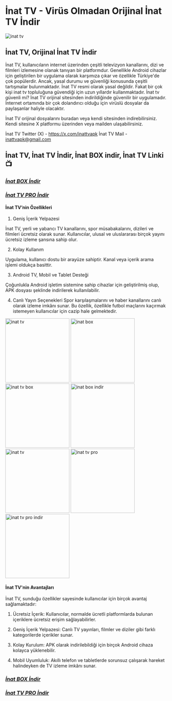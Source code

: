 # İnat TV - Virüs Olmadan Orijinal İnat TV İndir

![inat tv](https://github.com/user-attachments/assets/5d430a11-68c7-434b-851a-3b9d90d909b6)

## İnat TV, Orijinal İnat TV İndir


İnat TV, kullanıcıların internet üzerinden çeşitli televizyon kanallarını, dizi ve filmleri izlemesine olanak tanıyan bir platformdur. Genellikle Android cihazlar için geliştirilen bir uygulama olarak karşımıza çıkar ve özellikle Türkiye'de çok popülerdir. Ancak, yasal durumu ve güvenliği konusunda çeşitli tartışmalar bulunmaktadır. İnat TV resmi olarak yasal değildir. Fakat bir çok kişi inat tv topluluğuna güvendiği için uzun yıllardır kullanmaktadır. İnat tv güvenli mi? İnat TV orijinal sitesinden indirildiğinde güvenilir bir uygulamadır. İnternet ortamında bir çok dolandırıcı olduğu için virüslü dosyalar da paylaşanlar haliyle olacaktır.


İnat TV orijinal dosyalarını buradan veya kendi sitesinden indirebilirsiniz. Kendi sitesine X platformu üzerinden veya mailden ulaşabilirsiniz.


İnat TV Twitter (X) - https://x.com/inattvapk
İnat TV Mail - inattvapk@gmail.com


## İnat TV, İnat TV İndir, İnat BOX indir, İnat TV Linki 📺


### ***[İnat BOX İndir](https://github.com/inattv2025/inatbox/raw/refs/heads/main/inat-box-v14.apk)***


### ***[İnat TV PRO İndir](https://github.com/inattv2025/inatbox/raw/refs/heads/main/inat-tv-pro-v21.apk)***


#### İnat TV’nin Özellikleri

1. Geniş İçerik Yelpazesi

İnat TV, yerli ve yabancı TV kanallarını, spor müsabakalarını, dizileri ve filmleri ücretsiz olarak sunar. Kullanıcılar, ulusal ve uluslararası birçok yayını ücretsiz izleme şansına sahip olur.

2. Kolay Kullanım

Uygulama, kullanıcı dostu bir arayüze sahiptir. Kanal veya içerik arama işlemi oldukça basittir.

3. Android TV, Mobil ve Tablet Desteği

Çoğunlukla Android işletim sistemine sahip cihazlar için geliştirilmiş olup, APK dosyası şeklinde indirilerek kullanılabilir.

4. Canlı Yayın Seçenekleri
Spor karşılaşmalarını ve haber kanallarını canlı olarak izleme imkânı sunar. Bu özellik, özellikle futbol maçlarını kaçırmak istemeyen kullanıcılar için cazip hale gelmektedir.
	

<img src="https://github.com/user-attachments/assets/4a92fe12-6700-4ea3-9e8e-c1a84e2903ae" alt="inat tv" width="200"/>
<img src="https://github.com/user-attachments/assets/9f2b04fe-5c58-4ca0-9415-9461af79eddd" alt="inat box" width="200"/>
<img src="https://github.com/user-attachments/assets/76d0fa85-f6be-46a6-9dbf-86be185b78d3" alt="inat tv box" width="200"/>
<img src="https://github.com/user-attachments/assets/fb887f8f-6d16-47d7-b069-725ee549b5b4" alt="inat box indir" width="200"/>
<img src="https://github.com/user-attachments/assets/cdfcbee8-dfe9-4560-bb62-3f7a187695cf" alt="inat tv" width="200"/>
<img src="https://github.com/user-attachments/assets/fe465e64-5ff9-47c6-ad30-4607c9cb21bc" alt="inat tv pro" width="200"/>
<img src="https://github.com/user-attachments/assets/b8064a8f-8d39-4b6d-9c71-2ed567e28f16" alt="inat tv pro indir" width="200"/>


#### İnat TV'nin Avantajları

İnat TV, sunduğu özellikler sayesinde kullanıcılar için birçok avantaj sağlamaktadır:

1. Ücretsiz İçerik: Kullanıcılar, normalde ücretli platformlarda bulunan içeriklere ücretsiz erişim sağlayabilirler.

2. Geniş İçerik Yelpazesi: Canlı TV yayınları, filmler ve diziler gibi farklı kategorilerde içerikler sunar.

3. Kolay Kurulum: APK olarak indirilebildiği için birçok Android cihaza kolayca yüklenebilir.

4. Mobil Uyumluluk: Akıllı telefon ve tabletlerde sorunsuz çalışarak hareket halindeyken de TV izleme imkânı sunar.



### ***[İnat BOX İndir](https://github.com/inattv2025/inatbox/raw/refs/heads/main/inat-box-v14.apk)***


### ***[İnat TV PRO İndir](https://github.com/inattv2025/inatbox/raw/refs/heads/main/inat-tv-pro-v21.apk)***


